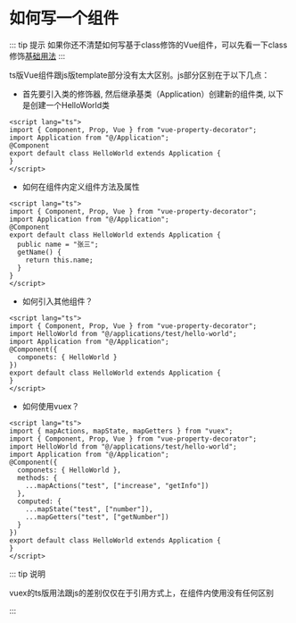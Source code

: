 # 如何写一个组件

::: tip 提示
如果你还不清楚如何写基于class修饰的Vue组件，可以先看一下class修饰[基础用法](./vue-class-component.md)
:::

ts版Vue组件跟js版template部分没有太大区别。js部分区别在于以下几点：


- 首先要引入类的修饰器, 然后继承基类（Application）创建新的组件类, 以下是创建一个HelloWorld类

```vue
<script lang="ts">
import { Component, Prop, Vue } from "vue-property-decorator";
import Application from "@/Application";
@Component
export default class HelloWorld extends Application {
}
</script>
```

- 如何在组件内定义组件方法及属性

```vue
<script lang="ts">
import { Component, Prop, Vue } from "vue-property-decorator";
import Application from "@/Application";
@Component
export default class HelloWorld extends Application {
  public name = "张三";
  getName() {
    return this.name;
  }
}
</script>
```

- 如何引入其他组件？

```vue
<script lang="ts">
import { Component, Prop, Vue } from "vue-property-decorator";
import HelloWorld from "@/applications/test/hello-world";
import Application from "@/Application";
@Component({
  componets: { HelloWorld }
})
export default class HelloWorld extends Application {
}
</script>
```

- 如何使用vuex？

```vue
<script lang="ts">
import { mapActions, mapState, mapGetters } from "vuex";
import { Component, Prop, Vue } from "vue-property-decorator";
import HelloWorld from "@/applications/test/hello-world";
import Application from "@/Application";
@Component({
  componets: { HelloWorld },
  methods: {
    ...mapActions("test", ["increase", "getInfo"])
  },
  computed: {
    ...mapState("test", ["number"]),
    ...mapGetters("test", ["getNumber"])
  }
})
export default class HelloWorld extends Application {
}
</script>
```
::: tip 说明

vuex的ts版用法跟js的差别仅仅在于引用方式上，在组件内使用没有任何区别

:::
